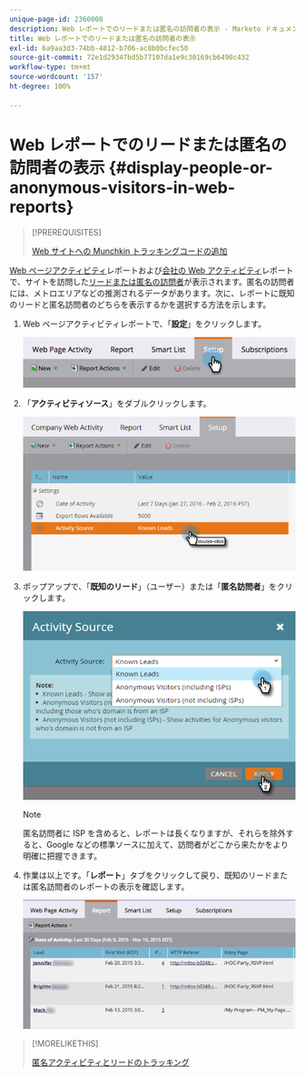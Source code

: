 ```yaml
---
unique-page-id: 2360008
description: Web レポートでのリードまたは匿名の訪問者の表示 - Marketo ドキュメント - 製品ドキュメント
title: Web レポートでのリードまたは匿名の訪問者の表示
exl-id: 6a9aa3d3-74bb-4812-b706-ac8b0bcfec50
source-git-commit: 72e1d29347bd5b77107da1e9c30169cb6490c432
workflow-type: tm+mt
source-wordcount: '157'
ht-degree: 100%

---
```


# Web レポートでのリードまたは匿名の訪問者の表示 {#display-people-or-anonymous-visitors-in-web-reports}

>[!PREREQUISITES]
>
>[Web サイトへの Munchkin トラッキングコードの追加](/help/marketo/product-docs/administration/additional-integrations/add-munchkin-tracking-code-to-your-website.md)

[Web ページアクティビティ](/help/marketo/product-docs/reporting/basic-reporting/report-types/web-page-activity-report.md)レポートおよび[会社の Web アクティビティ](/help/marketo/product-docs/reporting/basic-reporting/report-types/company-web-activity-report.md)レポートで、サイトを訪問した[リードまたは匿名の訪問者](/help/marketo/product-docs/core-marketo-concepts/smart-lists-and-static-lists/managing-people-in-smart-lists/understanding-anonymous-activity-and-people.md)が表示されます。匿名の訪問者には、メトロエリアなどの推測されるデータがあります。次に、レポートに既知のリードと匿名訪問者のどちらを表示するかを選択する方法を示します。

1. Web ページアクティビティレポートで、「**設定**」をクリックします。

   ![](assets/image2015-3-10-11-3a43-3a13.png)

1. 「**アクティビティソース**」をダブルクリックします。

   ![](assets/image2016-2-2-14-3a5-3a59.png)

1. ポップアップで、「**既知のリード**」（ユーザー）または「**匿名訪問者**」をクリックします。

   ![](assets/image2016-2-2-14-3a7-3a8.png)

   >[!NOTE]
   >
   >匿名訪問者に ISP を含めると、レポートは長くなりますが、それらを除外すると、Google などの標準ソースに加えて、訪問者がどこから来たかをより明確に把握できます。

1. 作業は以上です。「**レポート**」タブをクリックして戻り、既知のリードまたは匿名訪問者のレポートの表示を確認します。

   ![](assets/image2015-3-10-11-3a48-3a36.png)

>[!MORELIKETHIS]
>
>[匿名アクティビティとリードのトラッキング](/help/marketo/product-docs/reporting/basic-reporting/report-activity/tracking-anonymous-activity-and-people.md)
